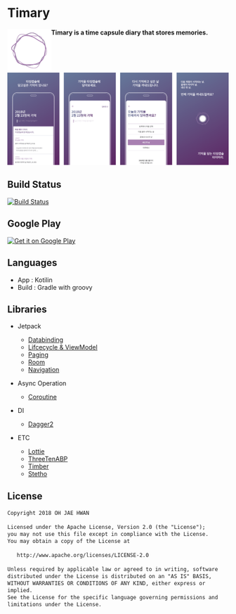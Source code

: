 # Timary 

<img align="left" width="100" height="100" src="/art/timary-logo.png"/> **Timary is a time capsule diary that stores memories.**

![timary-screen](/art/timary-screen.png)


## Build Status
[![Build Status](https://app.bitrise.io/app/4471369b21539e88/status.svg?token=LBT_zQceRadlMXxlc7g7Dw&branch=release)](https://app.bitrise.io/app/4471369b21539e88)

## Google Play

<a href='https://play.google.com/store/apps/details?id=com.github.ojh102.timary'><img alt='Get it on Google Play' src='https://play.google.com/intl/en_us/badges/images/generic/en_badge_web_generic.png' height="50px"/></a>

## Languages

- App : Kotilin
- Build : Gradle with groovy

## Libraries

- Jetpack
  - [Databinding](https://developer.android.com/topic/libraries/data-binding/)
  - [Lifcecycle & ViewModel](https://developer.android.com/jetpack/androidx/releases/lifecycle)
  - [Paging](https://developer.android.com/jetpack/androidx/releases/paging)
  - [Room](https://developer.android.com/jetpack/androidx/releases/room)
  - [Navigation](https://developer.android.com/jetpack/androidx/releases/navigation)
  
- Async Operation
  - [Coroutine](https://github.com/Kotlin/kotlinx.coroutines/tree/master/ui/kotlinx-coroutines-android)
  
- DI
  - [Dagger2](http://google.github.io/dagger/)

- ETC
  - [Lottie](https://github.com/airbnb/lottie-android)
  - [ThreeTenABP](https://github.com/JakeWharton/ThreeTenABP)
  - [Timber](https://github.com/JakeWharton/timber)
  - [Stetho](https://github.com/facebook/stetho)
  


License
-------

    Copyright 2018 OH JAE HWAN
    
    Licensed under the Apache License, Version 2.0 (the "License");
    you may not use this file except in compliance with the License.
    You may obtain a copy of the License at
    
       http://www.apache.org/licenses/LICENSE-2.0
    
    Unless required by applicable law or agreed to in writing, software
    distributed under the License is distributed on an "AS IS" BASIS,
    WITHOUT WARRANTIES OR CONDITIONS OF ANY KIND, either express or implied.
    See the License for the specific language governing permissions and
    limitations under the License.
